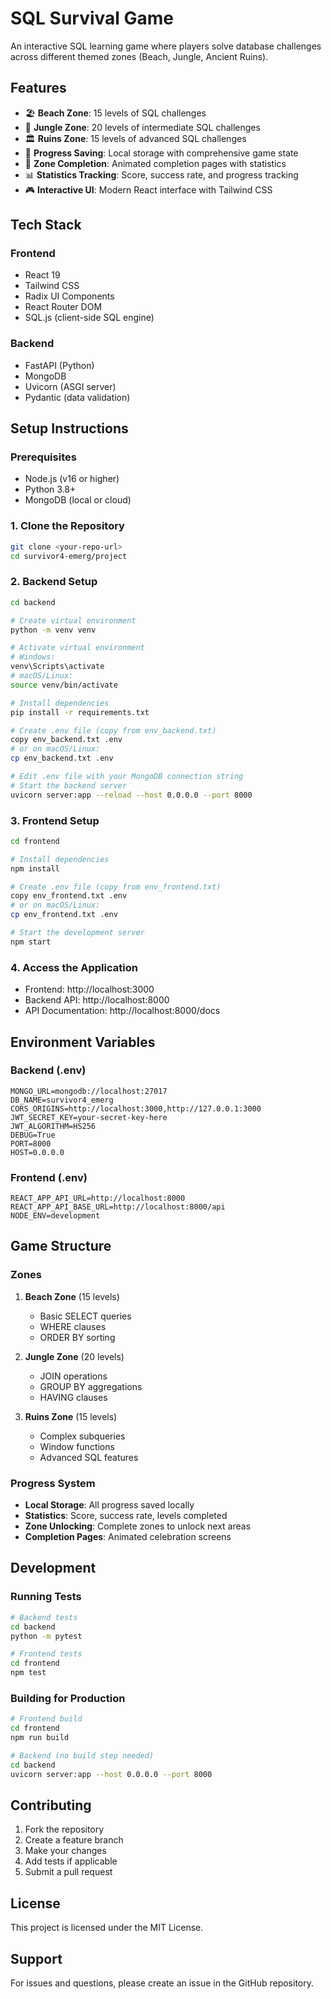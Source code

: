 # SQL Survival Game

An interactive SQL learning game where players solve database challenges across different themed zones (Beach, Jungle, Ancient Ruins).

## Features

- 🏖️ **Beach Zone**: 15 levels of SQL challenges
- 🌿 **Jungle Zone**: 20 levels of intermediate SQL challenges  
- 🏛️ **Ruins Zone**: 15 levels of advanced SQL challenges
- 💾 **Progress Saving**: Local storage with comprehensive game state
- 🎨 **Zone Completion**: Animated completion pages with statistics
- 📊 **Statistics Tracking**: Score, success rate, and progress tracking
- 🎮 **Interactive UI**: Modern React interface with Tailwind CSS

## Tech Stack

### Frontend
- React 19
- Tailwind CSS
- Radix UI Components
- React Router DOM
- SQL.js (client-side SQL engine)

### Backend
- FastAPI (Python)
- MongoDB
- Uvicorn (ASGI server)
- Pydantic (data validation)

## Setup Instructions

### Prerequisites
- Node.js (v16 or higher)
- Python 3.8+
- MongoDB (local or cloud)

### 1. Clone the Repository
```bash
git clone <your-repo-url>
cd survivor4-emerg/project
```

### 2. Backend Setup
```bash
cd backend

# Create virtual environment
python -m venv venv

# Activate virtual environment
# Windows:
venv\Scripts\activate
# macOS/Linux:
source venv/bin/activate

# Install dependencies
pip install -r requirements.txt

# Create .env file (copy from env_backend.txt)
copy env_backend.txt .env
# or on macOS/Linux:
cp env_backend.txt .env

# Edit .env file with your MongoDB connection string
# Start the backend server
uvicorn server:app --reload --host 0.0.0.0 --port 8000
```

### 3. Frontend Setup
```bash
cd frontend

# Install dependencies
npm install

# Create .env file (copy from env_frontend.txt)
copy env_frontend.txt .env
# or on macOS/Linux:
cp env_frontend.txt .env

# Start the development server
npm start
```

### 4. Access the Application
- Frontend: http://localhost:3000
- Backend API: http://localhost:8000
- API Documentation: http://localhost:8000/docs

## Environment Variables

### Backend (.env)
```env
MONGO_URL=mongodb://localhost:27017
DB_NAME=survivor4_emerg
CORS_ORIGINS=http://localhost:3000,http://127.0.0.1:3000
JWT_SECRET_KEY=your-secret-key-here
JWT_ALGORITHM=HS256
DEBUG=True
PORT=8000
HOST=0.0.0.0
```

### Frontend (.env)
```env
REACT_APP_API_URL=http://localhost:8000
REACT_APP_API_BASE_URL=http://localhost:8000/api
NODE_ENV=development
```

## Game Structure

### Zones
1. **Beach Zone** (15 levels)
   - Basic SELECT queries
   - WHERE clauses
   - ORDER BY sorting

2. **Jungle Zone** (20 levels)
   - JOIN operations
   - GROUP BY aggregations
   - HAVING clauses

3. **Ruins Zone** (15 levels)
   - Complex subqueries
   - Window functions
   - Advanced SQL features

### Progress System
- **Local Storage**: All progress saved locally
- **Statistics**: Score, success rate, levels completed
- **Zone Unlocking**: Complete zones to unlock next areas
- **Completion Pages**: Animated celebration screens

## Development

### Running Tests
```bash
# Backend tests
cd backend
python -m pytest

# Frontend tests
cd frontend
npm test
```

### Building for Production
```bash
# Frontend build
cd frontend
npm run build

# Backend (no build step needed)
cd backend
uvicorn server:app --host 0.0.0.0 --port 8000
```

## Contributing

1. Fork the repository
2. Create a feature branch
3. Make your changes
4. Add tests if applicable
5. Submit a pull request

## License

This project is licensed under the MIT License.

## Support

For issues and questions, please create an issue in the GitHub repository.